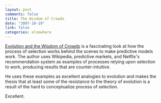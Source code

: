 ```yaml
--- 
layout: post
comments: false
title: The Wisdom of Crowds
date: "2007-10-19"
link: false
categories: elsewhere
---
```

<a href="http://karmatics.com/docs/evolution-and-wisdom-of-crowds.html" title="Evolution and The Wisdom of Crowds">Evolution and the Wisdom of Crowds</a> is a fascinating look at how the process of selection works behind the scenes to make predictive models work.  The author uses Wikipedia, predictive markets, and Netflix's recommendation system as examples of processes relying upon selection to work, producing results that are counter-intuitive.

He uses these examples as excellent analogies to evolution and makes the thesis that at least some of the resistance to the theory of evolution is a result of the hard to conceptualize process of selection.

Excellent.
